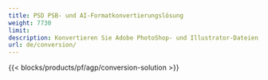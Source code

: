 ```yaml
---
title: PSD PSB- und AI-Formatkonvertierungslösung
weight: 7730
limit: 
description: Konvertieren Sie Adobe PhotoShop- und Illustrator-Dateien, Bilder und andere Formate
url: de/conversion/
---
```


{{< blocks/products/pf/agp/conversion-solution >}} 
